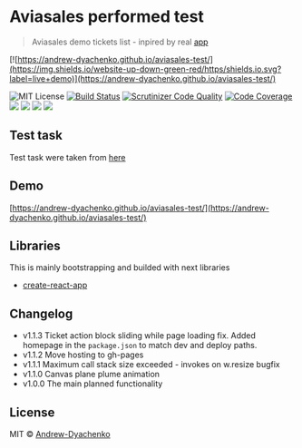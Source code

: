 # Aviasales performed test

> Aviasales demo tickets list - inpired by real [app](https://www.aviasales.ru/)

[![https://andrew-dyachenko.github.io/aviasales-test/](https://img.shields.io/website-up-down-green-red/https/shields.io.svg?label=live+demo)](https://andrew-dyachenko.github.io/aviasales-test/)

![MIT License](https://img.shields.io/github/license/Andrew-Dyachenko/aviasales-test.svg)
[![Build Status](https://scrutinizer-ci.com/g/Andrew-Dyachenko/aviasales-test/badges/build.png?b=master)](https://scrutinizer-ci.com/g/Andrew-Dyachenko/aviasales-test/build-status/master)
[![Scrutinizer Code Quality](https://scrutinizer-ci.com/g/Andrew-Dyachenko/aviasales-test/badges/quality-score.png?b=master)](https://scrutinizer-ci.com/g/Andrew-Dyachenko/aviasales-test/?branch=master)
[![Code Coverage](https://scrutinizer-ci.com/g/Andrew-Dyachenko/aviasales-test/badges/coverage.png?b=master)](https://scrutinizer-ci.com/g/Andrew-Dyachenko/aviasales-test/?branch=master)
![](https://img.shields.io/github/issues/Andrew-Dyachenko/aviasales-test.svg)
![](https://img.shields.io/github/stars/Andrew-Dyachenko/aviasales-test.svg)
![](https://img.shields.io/github/forks/Andrew-Dyachenko/aviasales-test.svg)
![](https://img.shields.io/github/repo-size/andrew-dyachenko/aviasales-test.svg?style=flat)

## Test task
Test task were taken from [here](https://github.com/KosyanMedia/test-tasks/tree/master/aviasales)

## Demo
[https://andrew-dyachenko.github.io/aviasales-test/](https://andrew-dyachenko.github.io/aviasales-test/)

## Libraries
This is mainly bootstrapping and builded with next libraries
- [create-react-app](https://github.com/facebook/create-react-app)

## Changelog
- v1.1.3 Ticket action block sliding while page loading fix. Added homepage in the `package.json` to match dev and deploy paths.
- v1.1.2 Move hosting to gh-pages
- v1.1.1 Maximum call stack size exceeded - invokes on w.resize bugfix
- v1.1.0 Canvas plane plume animation
- v1.0.0 The main planned functionality

## License

MIT © [Andrew-Dyachenko](https://github.com/Andrew-Dyachenko)

